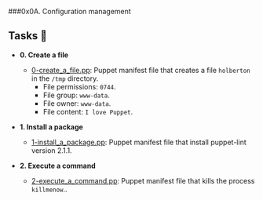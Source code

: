###0x0A. Configuration management

## Tasks :page_with_curl:

* **0. Create a file**

  * [0-create_a_file.pp](./0-create_a_file.pp): Puppet manifest file that
  creates a file `holberton` in the `/tmp` directory.
    * File permissions: `0744`.
    * File group: `www-data`.
    * File owner: `www-data`.
    * File content: `I love Puppet`.


* **1. Install a package**

  * [1-install_a_package.pp](./1-install_a_package.pp): Puppet manifest file
  that install puppet-lint version 2.1.1.

* **2. Execute a command**

  * [2-execute_a_command.pp](./2-execute_a_command.pp): Puppet manifest file
  that kills the process `killmenow`..
